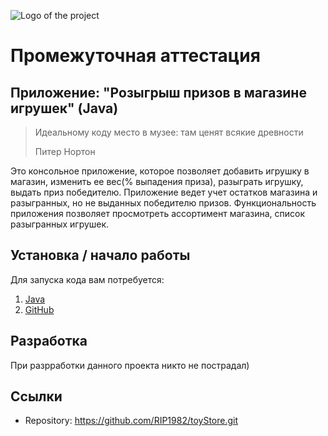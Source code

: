 ![Logo of the project](https://phonoteka.org/uploads/posts/2022-09/1663695133_2-phonoteka-org-p-programmist-fon-vkontakte-4.jpg)

# Промежуточная аттестация
## Приложение: "Розыгрыш призов в магазине игрушек" (Java)
> Идеальному коду место в музее: там ценят всякие древности
>
> Питер Нортон

Это консольное приложение, которое позволяет добавить игрушку в магазин, изменить ее вес(% выпадения приза), 
разыграть игрушку, выдать приз победителю. Приложение ведет учет остатков магазина и разыгранных,
но не выданных победителю призов.
Функциональность приложения позволяет просмотреть ассортимент магазина, список разыгранных игрушек.

## Установка / начало работы

Для запуска кода вам потребуется:

1. [Java](https://www.jetbrains.com/ru-ru/idea/)
2. [GitHub](https://github.com/)

## Разработка

При разрработки данного проекта никто не пострадал)

## Ссылки

- Repository: https://github.com/RIP1982/toyStore.git